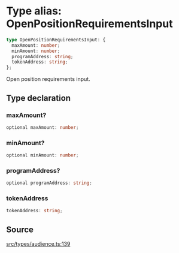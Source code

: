 # Type alias: OpenPositionRequirementsInput

```ts
type OpenPositionRequirementsInput: {
  maxAmount: number;
  minAmount: number;
  programAddress: string;
  tokenAddress: string;
};
```

Open position requirements input.

## Type declaration

### maxAmount?

```ts
optional maxAmount: number;
```

### minAmount?

```ts
optional minAmount: number;
```

### programAddress?

```ts
optional programAddress: string;
```

### tokenAddress

```ts
tokenAddress: string;
```

## Source

[src/types/audience.ts:139](https://github.com/torque-labs/torque-ts-sdk/blob/2e5f57950645ce53fe6b770ba8048e80e413132e/src/types/audience.ts#L139)
